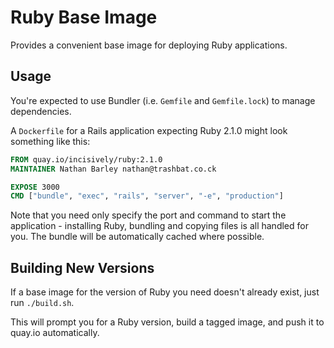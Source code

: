 # Ruby Base Image

Provides a convenient base image for deploying Ruby applications.


## Usage

You're expected to use Bundler (i.e. `Gemfile` and `Gemfile.lock`) to manage
dependencies.

A `Dockerfile` for a Rails application expecting Ruby 2.1.0 might look something
like this:

```dockerfile
FROM quay.io/incisively/ruby:2.1.0
MAINTAINER Nathan Barley nathan@trashbat.co.ck

EXPOSE 3000
CMD ["bundle", "exec", "rails", "server", "-e", "production"]
```

Note that you need only specify the port and command to start the application -
installing Ruby, bundling and copying files is all handled for you. The bundle
will be automatically cached where possible.


## Building New Versions

If a base image for the version of Ruby you need doesn't already exist, just run
`./build.sh`.

This will prompt you for a Ruby version, build a tagged image, and push it to
quay.io automatically.
